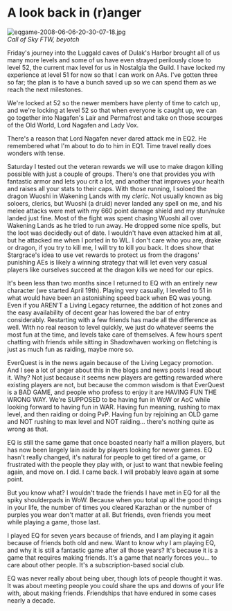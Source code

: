 # A look back in (r)anger

![eqgame-2008-06-06-20-30-07-18.jpg](http://westkarana.com/wp-content/uploads/2008/06/eqgame-2008-06-06-20-30-07-18.jpg)  
*Call of Sky FTW, beyotch*

Friday's journey into the Luggald caves of Dulak's Harbor brought all of us many more levels and some of us have even strayed perilously close to level 52, the current max level for us in Nostalgia the Guild. I have locked my experience at level 51 for now so that I can work on AAs. I've gotten three so far; the plan is to have a bunch saved up so we can spend them as we reach the next milestones.

We're locked at 52 so the newer members have plenty of time to catch up, and we're locking at level 52 so that when everyone is caught up, we can go together into Nagafen's Lair and Permafrost and take on those scourges of the Old World, Lord Nagafen and Lady Vox.

There's a reason that Lord Nagafen never dared attack me in EQ2. He remembered what I'm about to do to him in EQ1. Time travel really does wonders with tense.

Saturday I tested out the veteran rewards we will use to make dragon killing possible with just a couple of groups. There's one that provides you with fantastic armor and lets you crit a lot, and another that improves your health and raises all your stats to their caps. With those running, I soloed the dragon Wuoshi in Wakening Lands with my *cleric*. Not usually known as big soloers, clerics, but Wuoshi (a druid) never landed any spell on me, and his melee attacks were met with my 660 point damage shield and my stun/nuke landed just fine. Most of the fight was spent chasing Wuoshi all over Wakening Lands as he tried to run away. He dropped some nice spells, but the loot was decidedly out of date. I wouldn't have even attacked him at all, but he attacked me when I ported in to WL. I don't care who you are, drake or dragon, if you try to kill me, I will try to kill you back. It does show that Stargrace's idea to use vet rewards to protect us from the dragons' punishing AEs is likely a winning strategy that will let even very casual players like ourselves succeed at the dragon kills we need for our epics.

It's been less than two months since I returned to EQ with an entirely new character (we started April 19th). Playing very casually, I leveled to 51 in what would have been an astonishing speed back when EQ was young. Even if you AREN'T a Living Legacy returnee, the addition of hot zones and the easy availability of decent gear has lowered the bar of entry considerably. Restarting with a few friends has made all the difference as well. With no real reason to level quickly, we just do whatever seems the most fun at the time, and levels take care of themselves. A few hours spent chatting with friends while sitting in Shadowhaven working on fletching is just as much fun as raiding, maybe more so.

EverQuest is in the news again because of the Living Legacy promotion. And I see a lot of anger about this in the blogs and news posts I read about it. Why? Not just because it seems new players are getting rewarded where existing players are not, but because the common wisdom is that EverQuest is a BAD GAME, and people who profess to enjoy it are HAVING FUN THE WRONG WAY. We're SUPPOSED to be having fun in WoW or AoC while looking forward to having fun in WAR. Having fun meaning, rushing to max level, and then raiding or doing PvP. Having fun by rejoining an OLD game and NOT rushing to max level and NOT raiding... there's nothing quite as wrong as that.

EQ is still the same game that once boasted nearly half a million players, but has now been largely lain aside by players looking for newer games. EQ hasn't really changed, it's natural for people to get tired of a game, or frustrated with the people they play with, or just to want that newbie feeling again, and move on. I did. I came back. I will probably leave again at some point.

But you know what? I wouldn't trade the friends I have met in EQ for all the spiky shoulderpads in WoW. Because when you total up all the good things in your life, the number of times you cleared Karazhan or the number of purples you wear don't matter at all. But friends, even friends you meet while playing a game, those last.

I played EQ for seven years because of friends, and I am playing it again because of friends both old and new. Want to know why I am playing EQ, and why it is still a fantastic game after all those years? It's because it is a game that requires making friends. It's a game that nearly forces you... to care about other people. It's a subscription-based social club.

EQ was never really about being uber, though lots of people thought it was. It was about meeting people you could share the ups and downs of your life with, about making friends. Friendships that have endured in some cases nearly a decade.

